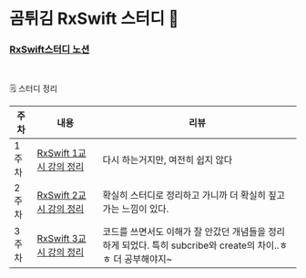 # 곰튀김 RxSwift 스터디 🐯
###  [RxSwift스터디 노션](https://www.notion.so/RxSwift-aef05a7a6d384624865948797d2dfeea)
<br>

🗒️ 스터디 정리

| 주차 | 내용 | 리뷰 |
|---|---|---|
| 1주차 | [RxSwift 1교시 강의 정리](https://trapezoidal-voyage-66c.notion.site/RxSwift-1-03494db8fdc34802ba3c4627d6571cce) | 다시 하는거지만, 여전히 쉽지 않다 |
| 2주차 | [RxSwift 2교시 강의 정리](https://trapezoidal-voyage-66c.notion.site/RxSwift-2-62213aa8840d4cedbbf475b07a4dc64d) | 확실히 스터디로 정리하고 가니까 더 확실히 짚고 가는 느낌이 있다. |
| 3주차 | [RxSwift 3교시 강의 정리](https://trapezoidal-voyage-66c.notion.site/RxSwift-3-a6f7cb921cb84bf48fad48be80457bb9) | 코드를 쓰면서도 이해가 잘 안갔던 개념들을 정리하게 되었다. 특히 subcribe와 create의 차이..ㅎㅎ 더 공부해야지~|



